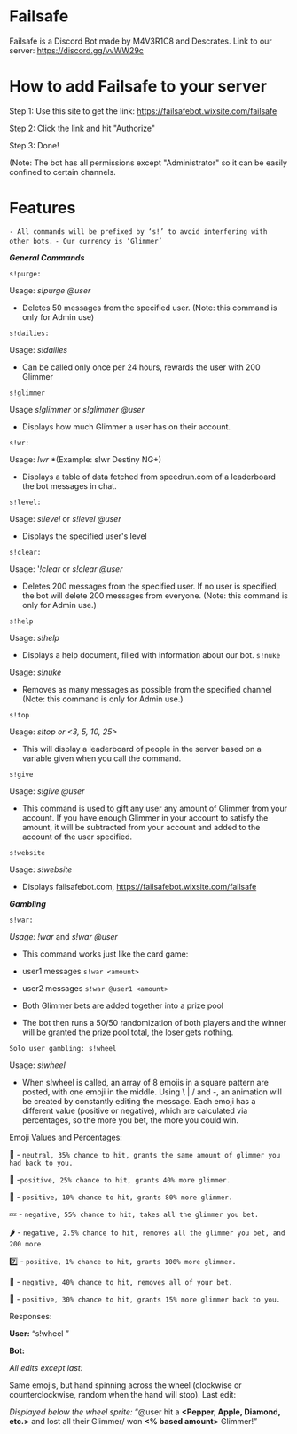 # Failsafe
Failsafe is a Discord Bot made by M4V3R1C8 and Descrates. Link to our server: https://discord.gg/vvWW29c

# How to add Failsafe to your server
Step 1: Use this site to get the link: https://failsafebot.wixsite.com/failsafe

Step 2: Click the link and hit "Authorize" 

Step 3: Done!

(Note: The bot has all permissions except "Administrator" so it can be easily confined to certain channels. 

# Features

`- All commands will be prefixed by ‘s!’ to avoid interfering with other bots.`
`- Our currency is ‘Glimmer’`

_**General Commands**_

`s!purge:`

Usage:
*s!purge @user*

- Deletes 50 messages from the specified user.
(Note: this command is only for Admin use)

`s!dailies:`

Usage:
*s!dailies*

- Can be called only once per 24 hours, rewards the user with 200 Glimmer

`s!glimmer`

Usage
*s!glimmer* or *s!glimmer @user*

- Displays how much Glimmer a user has on their account.

`s!wr:`

Usage:
*!wr <sub-category> <leaderboard>*
*(Example: s!wr Destiny NG+)

- Displays a table of data fetched from speedrun.com of a leaderboard the bot messages in chat.

`s!level:`

Usage:
*s!level* or *s!level @user*

- Displays the specified user's level

`s!clear:`

Usage:
'*!clear* or *s!clear @user*

-  Deletes 200 messages from the specified user. If no user is specified, the bot will delete 200 messages from everyone.
(Note: this command is only for Admin use.)

`s!help`

Usage:
*s!help*

- Displays a help document, filled with information about our bot.
`s!nuke`

Usage:
*s!nuke*

- Removes as many messages as possible from the specified channel
(Note: this command is only for Admin use.)

`s!top`

Usage:
*s!top <level> or <glimmer> <3, 5, 10, 25>*

- This will display a leaderboard of people in the server based on a variable given when you call the command.

`s!give`

Usage: 
*s!give @user <amount>*

- This command is used to gift any user any amount of Glimmer from your account. If you have enough Glimmer in your account to satisfy the amount, it will be subtracted from your account and added to the account of the user specified. 

`s!website`

Usage:
*s!website*

- Displays failsafebot.com, https://failsafebot.wixsite.com/failsafe

_**Gambling**_

`s!war:`

*Usage:*
*!war <amount>* and *s!war @user <amount>*

- This command works just like the card game:

- user1 messages `s!war <amount>`

- user2 messages `s!war @user1 <amount>`

- Both Glimmer bets are added together into a prize pool

- The bot then runs a 50/50 randomization of both players and the winner will be granted the prize pool total, the loser gets nothing.

`Solo user gambling: s!wheel`

Usage:
*s!wheel <bet>*

- When s!wheel is called, an array of 8 emojis in a square pattern are posted, with one emoji in the middle. Using \ | / and -, an animation will be created by constantly editing the message. Each emoji has a different value (positive or negative), which are calculated via percentages, so the more you bet, the more you could win.

Emoji Values and Percentages:

:grapes: - `neutral, 35% chance to hit, grants the same amount of glimmer you had back to you.`

:dolphin: -`positive, 25% chance to hit, grants 40% more glimmer.`

:gem: - `positive, 10% chance to hit, grants 80% more glimmer.`

:zzz: - `negative, 55% chance to hit, takes all the glimmer you bet.`

:hot_pepper: - `negative, 2.5% chance to hit, removes all the glimmer you bet, and 200 more.`

:seven: - `positive, 1% chance to hit, grants 100% more glimmer.`

:green_apple: - `negative, 40% chance to hit, removes all of your bet.`

:dvd: - `positive, 30% chance to hit, grants 15% more glimmer back to you.`

Responses:

**User:** “s!wheel <bet>”
            
**Bot:**
            
*All edits except last:*
            
Same emojis, but hand spinning across the wheel (clockwise or counterclockwise, random when the hand will stop).
Last edit:
            
*Displayed below the wheel sprite:* “@user hit a **<Pepper, Apple, Diamond, etc.>** and lost all their Glimmer/ won **<% based amount>** Glimmer!”
